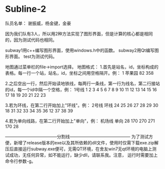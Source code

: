 # Subline-2
队员名单：
谢振威，杨金键，金豪

因为我们队有3人，所以用2种方法实现了图形界面，但是计算的核心都是相同的，因为测试代码也相同。

subway1用c++编写图形界面，使用windows.h中的函数。
subway2用Qt编写图形界面。
test为测试代码。

地图通过菜单栏的file->import选择。
地图格式：
1.首先是站名，id，坐标构成的表格。每一行一个站，站名，id，坐标之间用空格隔开。例：
1 苹果园 82 358

2.之后空出一行，然后开始读地铁线，每两行一条线，第一行为线名，第二行接站的id，每一个id中隔一个空格，例：
1号线 
1 2 3 4 5 6 7 8 9 10 11 12 13 14 15 16 17 18 19 20 21 22 23 

3.若为环线，在第二行开始加上"环线"。例：
2号线
环线 24 25 26 27 28 29 30 18 31 32 33 34 35 36 12 37 38 39 

4.若为单向线路，在第二行开始加上"单向"，例：
机场线
单向 28 170 270 271 170 28 

————————————分割线——————————————
为了测试方便，新增了release版本的exe以及其所依赖的dll文件，使用时仅需下载exe.zip解压后直接运行subway.exe便可，无需QT环境，在舍友win7无qt环境的电脑上测试成功，无任何异常，如不能运行，缺少dll，请联系我。注意， 运行时需要加上命令行参数-g。
